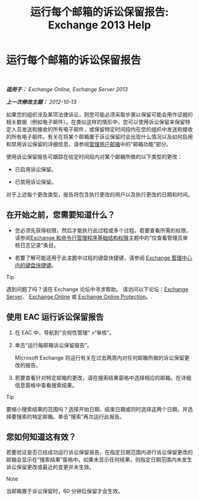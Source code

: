 ﻿---
title: '运行每个邮箱的诉讼保留报告: Exchange 2013 Help'
TOCTitle: 运行每个邮箱的诉讼保留报告
ms:assetid: 98c46226-2f48-42c6-a741-34bb5944f519
ms:mtpsurl: https://technet.microsoft.com/zh-cn/library/JJ150542(v=EXCHG.150)
ms:contentKeyID: 50489772
ms.date: 01/11/2018
mtps_version: v=EXCHG.150
ms.translationtype: HT
---

# 运行每个邮箱的诉讼保留报告

 

_**适用于：** Exchange Online, Exchange Server 2013_

_**上一次修改主题：** 2012-10-13_

如果您的组织涉及某项法律诉讼，则您可能必须采取步骤以保留可能会用作证据的相关数据（例如电子邮件）。在类似这样的情形中，您可以使用诉讼保留来保留特定人员发送和接收的所有电子邮件，或保留特定时间段内在您的组织中发送和接收的所有电子邮件。有关在将某个邮箱置于诉讼保留时会出现什么情况以及如何启用和禁用诉讼保留的详细信息，请参阅[管理用户邮箱](manage-user-mailboxes-exchange-2013-help.md)中的“邮箱功能”部分。

使用诉讼保留报告可跟踪在给定时间段内对某个邮箱所做的以下类型的更改：

  - 已启用诉讼保留。

  - 已禁用诉讼保留。

对于上述每个更改类型，报告将包含执行更改的用户以及执行更改的日期和时间。

## 在开始之前，您需要知道什么？

  - 您必须先获得权限，然后才能执行此过程或多个过程。若要查看所需的权限，请参阅[Exchange 和命令行管理程序基础结构权限](exchange-and-shell-infrastructure-permissions-exchange-2013-help.md)主题中的“仅查看管理员审核日志记录”条目。

  - 若要了解可能适用于此主题中过程的键盘快捷键，请参阅 [Exchange 管理中心内的键盘快捷键](keyboard-shortcuts-in-the-exchange-admin-center-exchange-online-protection-help.md)。

> [!tip]
> 遇到问题了吗？请在 Exchange 论坛中寻求帮助。 请访问以下论坛：<a href="https://go.microsoft.com/fwlink/p/?linkid=60612">Exchange Server</a>、 <a href="https://go.microsoft.com/fwlink/p/?linkid=267542">Exchange Online</a> 或 <a href="https://go.microsoft.com/fwlink/p/?linkid=285351">Exchange Online Protection</a>。.


## 使用 EAC 运行诉讼保留报告

1.  在 EAC 中，导航到“合规性管理” \>“审核”。

2.  单击“运行每邮箱诉讼保留报告”。
    
    Microsoft Exchange 将运行有关在过去两周内对任何邮箱所做的诉讼保留更改的报告。

3.  若要查看针对特定邮箱的更改，请在搜索结果窗格中选择相应的邮箱。在详细信息窗格中查看搜索结果。

> [!tip]
> 要缩小搜索结果的范围吗？选择开始日期、结束日期或同时选择这两个日期，并选择要搜索的特定邮箱。单击“搜索”再次运行此报告。


## 您如何知道这有效？

若要验证是否已经成功运行诉讼保留报告，在指定日期范围内进行诉讼保留更改的邮箱会显示在“搜索结果”窗格中。如果未显示任何结果，则指定日期范围内未发生诉讼保留更改或最近的变更并未生效。

> [!NOTE]
> 当邮箱置于诉讼保留时，60 分钟后保留才会生效。

